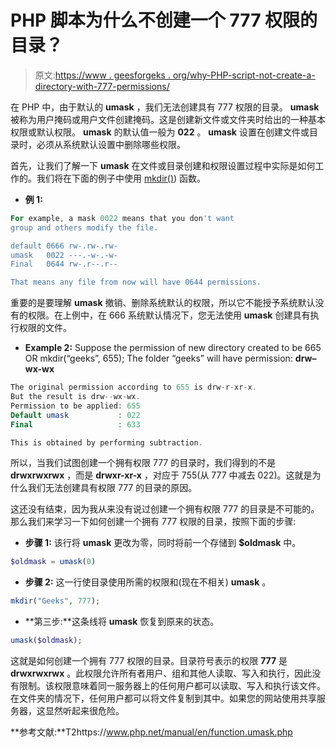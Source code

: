 # PHP 脚本为什么不创建一个 777 权限的目录？

> 原文:[https://www . geesforgeks . org/why-PHP-script-not-create-a-directory-with-777-permissions/](https://www.geeksforgeeks.org/why-php-script-does-not-create-a-directory-with-777-permissions/)

在 PHP 中，由于默认的 **umask** ，我们无法创建具有 777 权限的目录。 **umask** 被称为用户掩码或用户文件创建掩码。这是创建新文件或文件夹时给出的一种基本权限或默认权限。 **umask** 的默认值一般为 **022** 。 **umask** 设置在创建文件或目录时，必须从系统默认设置中删除哪些权限。

首先，让我们了解一下 **umask** 在文件或目录创建和权限设置过程中实际是如何工作的。我们将在下面的例子中使用 [mkdir()](https://www.geeksforgeeks.org/php-mkdir-function/)) 函数。

*   **例 1:**

```php
For example, a mask 0022 means that you don't want 
group and others modify the file.

default 0666 rw-.rw-.rw-
umask   0022 ---.-w-.-w-
Final   0644 rw-.r--.r--

That means any file from now will have 0644 permissions.
```

重要的是要理解 **umask** 撤销、删除系统默认的权限，所以它不能授予系统默认没有的权限。在上例中，在 666 系统默认情况下，您无法使用 **umask** 创建具有执行权限的文件。

*   **Example 2:** Suppose the permission of new directory created to be 665 OR mkdir(“geeks”, 655); The folder “geeks” will have permission: **drw–wx-wx** 

```php
The original permission according to 655 is drw-r-xr-x.
But the result is drw--wx-wx.
Permission to be applied: 655
Default umask           : 022
Final                   : 633

This is obtained by performing subtraction.
```

所以，当我们试图创建一个拥有权限 777 的目录时，我们得到的不是 **drwxrwxrwx** ，而是 **drwxr-xr-x** ，对应于 755(从 777 中减去 022)。这就是为什么我们无法创建具有权限 777 的目录的原因。

这还没有结束，因为我从来没有说过创建一个拥有权限 777 的目录是不可能的。那么我们来学习一下如何创建一个拥有 777 权限的目录，按照下面的步骤:

*   **步骤 1:** 该行将 **umask** 更改为零，同时将前一个存储到 **$oldmask** 中。

```php
$oldmask = umask(0)
```

*   **步骤 2:** 这一行使目录使用所需的权限和(现在不相关) **umask** 。

```php
mkdir("Geeks", 777);
```

*   **第三步:**这条线将 **umask** 恢复到原来的状态。

```php
umask($oldmask);
```

这就是如何创建一个拥有 777 权限的目录。目录符号表示的权限 **777** 是 **drwxrwxrwx** 。此权限允许所有者用户、组和其他人读取、写入和执行，因此没有限制。该权限意味着同一服务器上的任何用户都可以读取、写入和执行该文件。在文件夹的情况下，任何用户都可以将文件复制到其中。如果您的网站使用共享服务器，这显然听起来很危险。

**参考文献:**T2https://www.php.net/manual/en/function.umask.php